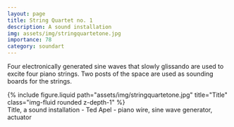 ```yaml
---
layout: page
title: String Quartet no. 1
description: A sound installation 
img: assets/img/stringquartetone.jpg
importance: 78
category: soundart
---
```


Four electronically generated sine waves that slowly glissando are used to excite four piano strings. Two posts of the space are used as sounding boards for the strings.


<div class="row">
    <div class="col-sm mt-3 mt-md-0">
        {% include figure.liquid path="assets/img/stringquartetone.jpg" title="Title" class="img-fluid rounded z-depth-1" %}
    </div>
</div>
<div class="caption">
    Title, a sound installation - Ted Apel - piano wire, sine wave generator, actuator

</div>



